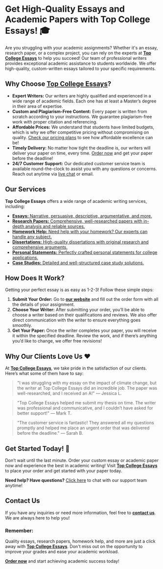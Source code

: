 # Get High-Quality Essays and Academic Papers with Top College Essays! 🎓

Are you struggling with your academic assignments? Whether it's an essay, research paper, or a complex project, you can rely on the experts at [**Top College Essays**](https://tinyurl.com/topessay?keyword=top+college+essays) to help you succeed! Our team of professional writers provides exceptional academic assistance to students worldwide. We offer high-quality, custom-written essays tailored to your specific requirements.

## Why Choose [**Top College Essays**](https://tinyurl.com/topessay?keyword=top+college+essays)?

- **Expert Writers:** Our writers are highly qualified and experienced in a wide range of academic fields. Each one has at least a Master’s degree in their area of expertise.
- **Custom and Plagiarism-Free Content:** Every paper is written from scratch according to your instructions. We guarantee plagiarism-free work with proper citation and referencing.
- **Affordable Prices:** We understand that students have limited budgets, which is why we offer competitive pricing without compromising on quality. [Check our pricing plans](https://tinyurl.com/topessay?keyword=top+college+essays) to see how affordable excellence can be!
- **Timely Delivery:** No matter how tight the deadline is, our writers will deliver your paper on time, every time. [Order now](https://tinyurl.com/topessay?keyword=top+college+essays) and get your paper before the deadline!
- **24/7 Customer Support:** Our dedicated customer service team is available round-the-clock to assist you with any questions or concerns. Reach out anytime via [live chat](https://tinyurl.com/topessay?keyword=top+college+essays) or email.

## Our Services

**Top College Essays** offers a wide range of academic writing services, including:

- [**Essays:** Narrative, persuasive, descriptive, argumentative, and more.](https://tinyurl.com/topessay?keyword=top+college+essays)
- [**Research Papers:** Comprehensive, well-researched papers with in-depth analysis and reliable sources.](https://tinyurl.com/topessay?keyword=top+college+essays)
- [**Homework Help:** Need help with your homework? Our experts can handle any subject.](https://tinyurl.com/topessay?keyword=top+college+essays)
- [**Dissertations:** High-quality dissertations with original research and comprehensive arguments.](https://tinyurl.com/topessay?keyword=top+college+essays)
- [**Personal Statements:** Perfectly crafted personal statements for college applications.](https://tinyurl.com/topessay?keyword=top+college+essays)
- [**Case Studies:** Detailed and well-structured case study solutions.](https://tinyurl.com/topessay?keyword=top+college+essays)

## How Does It Work?

Getting your perfect essay is as easy as 1-2-3! Follow these simple steps:

1. **Submit Your Order:** Go to [**our website**](https://tinyurl.com/topessay?keyword=top+college+essays) and fill out the order form with all the details of your assignment.
2. **Choose Your Writer:** After submitting your order, you’ll be able to choose a writer based on their qualifications and reviews. We also offer direct communication with the writer to ensure everything goes smoothly.
3. **Get Your Paper:** Once the writer completes your paper, you will receive it within the specified deadline. Review the work, and if there’s anything you’d like to change, we offer free revisions!

## Why Our Clients Love Us ❤️

At [**Top College Essays**](https://tinyurl.com/topessay?keyword=top+college+essays), we take pride in the satisfaction of our clients. Here’s what some of them have to say:

> "I was struggling with my essay on the impact of climate change, but the writer at Top College Essays did an incredible job. The paper was well-researched, and I received an A!" — Jessica L.

> "Top College Essays helped me submit my thesis on time. The writer was professional and communicative, and I couldn’t have asked for better support!" — Mark T.

> "The customer service is fantastic! They answered all my questions promptly and helped me place an urgent order that was delivered before the deadline." — Sarah B.

## Get Started Today! 🚀

Don’t wait until the last minute. Order your custom essay or academic paper now and experience the best in academic writing! Visit [**Top College Essays**](https://tinyurl.com/topessay?keyword=top+college+essays) to place your order and get started with your paper today.

**Need help? Have questions?** [Click here](https://tinyurl.com/topessay?keyword=top+college+essays) to chat with our support team anytime!

## Contact Us

If you have any inquiries or need more information, feel free to [**contact us**](https://tinyurl.com/topessay?keyword=top+college+essays). We are always here to help you!

### Remember:

Quality essays, research papers, homework help, and more are just a click away with [**Top College Essays**](https://tinyurl.com/topessay?keyword=top+college+essays). Don't miss out on the opportunity to improve your grades and ease your academic workload.

[**Order now**](https://tinyurl.com/topessay?keyword=top+college+essays) and start achieving academic success today!

